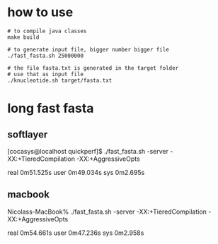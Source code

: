 # how to use 

```
# to compile java classes
make build

# to generate input file, bigger number bigger file
./fast_fasta.sh 25000000

# the file fasta.txt is generated in the target folder
# use that as input file
./knucleotide.sh target/fasta.txt
```

# long fast fasta

## softlayer
[cocasys@localhost quickperf]$ ./fast_fasta.sh 
-server -XX:+TieredCompilation -XX:+AggressiveOpts

real    0m51.525s
user    0m49.034s
sys 0m2.695s

## macbook
Nicolass-MacBook% ./fast_fasta.sh 
-server -XX:+TieredCompilation -XX:+AggressiveOpts

real    0m54.661s
user    0m47.236s
sys 0m2.958s
